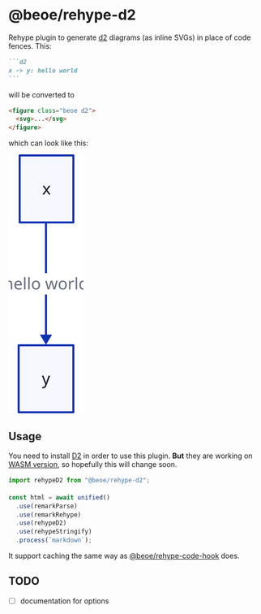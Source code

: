 # @beoe/rehype-d2

Rehype plugin to generate [d2](https://d2lang.com) diagrams (as inline SVGs) in place of code fences. This:

````md
```d2
x -> y: hello world
```
````

will be converted to

```html
<figure class="beoe d2">
  <svg>...</svg>
</figure>
```

which can look like this:

<img width="" height="" src="./example.svg" alt="example of how generated diagram looks">

## Usage

You need to install [D2](https://d2lang.com/tour/install) in order to use this plugin. **But** they are working on [WASM version](https://github.com/terrastruct/d2/discussions/234#discussioncomment-11286029), so hopefully this will change soon.

```js
import rehypeD2 from "@beoe/rehype-d2";

const html = await unified()
  .use(remarkParse)
  .use(remarkRehype)
  .use(rehypeD2)
  .use(rehypeStringify)
  .process(`markdown`);
```

It support caching the same way as [@beoe/rehype-code-hook](/packages/rehype-code-hook/) does.

## TODO

- [ ] documentation for options

